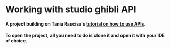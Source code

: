 # Working with studio ghibli API
#### A project building on Tania Rascisa's [tutorial on how to use APIs](https://www.taniarascia.com/how-to-connect-to-an-api-with-javascript/).
#### To open the project, all you need to do is clone it and open it with your IDE of choice.
